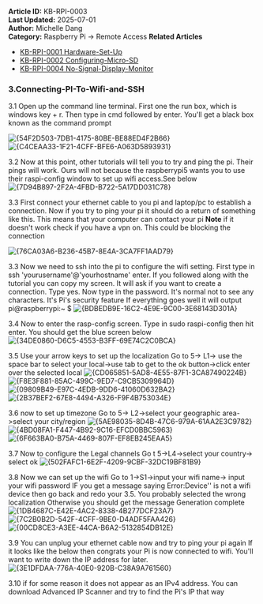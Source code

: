 **Article ID:** KB-RPI-0003  
**Last Updated:** 2025-07-01  
**Author:** Michelle Dang   
**Category:** Raspberry Pi → Remote Access
**Related Articles** 
- [KB-RPI-0001 Hardware-Set-Up](https://github.com/MichelleD720/raspberrypi-setup-guide/blob/main/Hardware-Set-Up.md)
- [KB-RPI-0002 Configuring-Micro-SD](https://github.com/MichelleD720/raspberrypi-setup-guide/blob/main/Configuring-Micro-SD.md)
- [KB-RPI-0004 No-Signal-Display-Monitor](https://github.com/MichelleD720/raspberrypi-setup-guide/blob/main/No-Signal-Display-Monitor.md)

### 3.Connecting-PI-To-Wifi-and-SSH
3.1 Open up the command line terminal. First one the run box, which is windows key + r. Then type in cmd followed by enter. 
You'll get a black box known as the command prompt

![{54F2D503-7DB1-4175-80BE-BE88ED4F2B66}](https://github.com/user-attachments/assets/93748fa1-a62a-4f7a-8790-8089609add9b)
![{C4CEAA33-1F21-4CFF-BFE6-A063D5893931}](https://github.com/user-attachments/assets/e7f0af45-a8d6-43c3-b776-1dadd5d963aa)

3.2 Now at this point, other tutorials will tell you to try and ping the pi. Their pings will work. Ours will not because the 
raspberrypi5 wants you to use their raspi-config window to set up wifi access.See below
![{7D94B897-2F2A-4FBD-B722-5A17DD031C78}](https://github.com/user-attachments/assets/24de53be-f735-4e6f-90f7-19bb09fcb180)

3.3 First connect your ethernet cable to you pi and laptop/pc to establish a connection. Now if you try to ping your pi it should do 
a return of something like this. This means that your computer can contact your pi
**Note** if it doesn't work check if you have a vpn on. This could be blocking the connection

![{76CA03A6-B236-45B7-8E4A-3CA7FF1AAD79}](https://github.com/user-attachments/assets/0aabdbb5-f008-4e4d-ac98-7c40b7e96d39)


3.3 Now we need to ssh into the pi to configure the wifi setting. 
First type in ssh 'yourusername'@'yourhostname' enter. If you followed along with the tutorial you can copy my screen.
It will ask if you want to create a connection. Type yes.
Now type in the password. It's normal not to see any characters. It's Pi's security feature 
If everything goes well it will output pi@raspberrypi:~ $
![{BDBEDB9E-16C2-4E9E-9C00-3E68143D301A}](https://github.com/user-attachments/assets/a8a4660f-d5f7-43c4-9f36-2af64637033c)

3.4 Now to enter the rasp-config screen. 
Type in sudo raspi-config then hit enter. You should get the blue screen below 
![{34DE0860-D6C5-4553-B3FF-69E74C2C0BCA}](https://github.com/user-attachments/assets/29d5f120-c0f0-4822-a6b0-039dc0c5a56a)

3.5 Use your arrow keys to set up the localization 
Go to 5-> L1-> use the space bar to select your local->use tab to get to the ok button->click enter over the selected local
![{CD065851-5AD8-4E55-87F1-3CA87490224B}](https://github.com/user-attachments/assets/0625d45b-c6d2-4fbf-803d-52b6fab0e238)
![{F8E3F881-85AC-499C-9ED7-C9CB5309964D}](https://github.com/user-attachments/assets/cf56b455-82bb-4e0f-b24f-afb85de5d9cc)
![{09809B49-E97C-4EDB-9DD6-41060D632BA2}](https://github.com/user-attachments/assets/2d061658-9dde-46d0-89e8-53d19e8371dd)
![{2B37BEF2-67E8-4494-A326-F9F4B753034E}](https://github.com/user-attachments/assets/bc4bbf9e-cb30-407d-88a5-a8d16ff55dbc)

3.6 now to set up timezone 
Go to 5-> L2->select your geographic area->select your city/region
![{5AE98035-8D4B-47C6-979A-61AA2E3C9782}](https://github.com/user-attachments/assets/df60e1bf-b67d-4cc0-b6e7-4ca88b8ffcdd)
![{4BD08FA1-F447-4B92-9C16-EFCD0BBC5963}](https://github.com/user-attachments/assets/061831df-1cb3-42b4-aed7-ffff301b9cce)
![{6F663BA0-B75A-4469-807F-EF8EB245EAA5}](https://github.com/user-attachments/assets/17d33b75-aef3-43f9-a9c0-893109a74e0d)

3.7 Now to configure the Legal channels
Go t 5->L4->select your country-> select ok
![{502FAFC1-6E2F-4209-9CBF-32DC19BF81B9}](https://github.com/user-attachments/assets/a8e40ddd-d14c-48d7-b8ee-43da9fcabf1c)


3.8 Now we can set up the wifi
Go to 1->S1->input your wifi name-> input your wifi password
IF you get a message saying Error:Device'' is not a wifi device then go back and redo your 3.5. You probably selected the wrong localization 
Otherwise you should get the message Generation complete
![{1DB4687C-E42E-4AC2-8338-4B277DCF23A7}](https://github.com/user-attachments/assets/01b806f7-95d2-4b71-8257-859d13dd69e9)
![{7C2B0B2D-542F-4CFF-9BE0-D4ADF5FAA426}](https://github.com/user-attachments/assets/acbdc915-8104-49a7-b46b-0af484329842)
![{00CD8CE3-A3EE-44CA-B6A2-5132854DB12E}](https://github.com/user-attachments/assets/b0d27883-2f24-421d-833e-b15e1c070ed6)

3.9 You can unplug your ethernet cable now and try to ping your pi again 
If it looks like the below then congrats your Pi is now connected to wifi. You'll want to write down the IP address for later. 
![{3E1DFDAA-776A-40E0-920B-C38A9A761560}](https://github.com/user-attachments/assets/d49810ed-eb1f-4c1a-8d18-28f90435a273)

3.10 if for some reason it does not appear as an IPv4 address. You can download Advanced IP Scanner and try to find the Pi's IP that way 

















